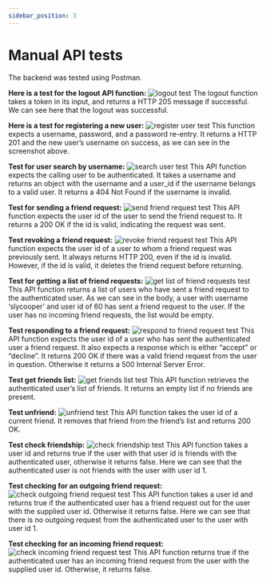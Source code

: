 ```yaml
---
sidebar_position: 3
---
```

# Manual API tests

The backend was tested using Postman.

**Here is a test for the logout API function:**
![logout test](/img/postman-test/logout.png)
The logout function takes a token in its input, and returns a HTTP 205 message if successful. We can see here that the logout was successful.
<br/>

**Here is a test for registering a new user:**
![register user test](/img/postman-test/register.png)
This function expects a username, password, and a password re-entry. It returns a HTTP 201 and the new user’s username on success, as we can see in the screenshot above.
<br/>

**Test for user search by username:**
![search user test](/img/postman-test/findUser.png)
This API function expects the calling user to be authenticated. It takes a username and returns an object with the username and a user_id if the username belongs to a valid user. It returns a 404 Not Found if the username is invalid.
<br/>

**Test for sending a friend request:**
![send friend request test](/img/postman-test/send-request.png)
This API function expects the user id of the user to send the friend request to. It returns a 200 OK if the id is valid, indicating the request was sent.
<br/>

**Test revoking a friend request:**
![revoke friend request test](/img/postman-test/revoke.png)
This API function expects the user id of a user to whom a friend request was previously sent. It always returns HTTP 200, even if the id is invalid. However, if the id is valid, it deletes the friend request before returning.
<br/>

**Test for getting a list of friend requests:**
![get list of friend requests test](/img/postman-test/get-requests.png)
This API function returns a list of users who have sent a friend request to the authenticated user. As we can see in the body, a user with username ‘slycooper’ and user id of 60 has sent a friend request to the user. If the user has no incoming friend requests, the list would be empty.
<br/>

**Test responding to a friend request:**
![respond to friend request test](/img/postman-test/respond-request.png)
This API function expects the user id of a user who has sent the authenticated user a friend request. It also expects a response which is either “accept” or “decline”. It returns 200 OK if there was a valid friend request from the user in question. Otherwise it returns a 500 Internal Server Error. 
<br/>

**Test get friends list:**
![get friends list test](/img/postman-test/get-friends.png)
This API function retrieves the authenticated user’s list of friends. It returns an empty list if no friends are present.
<br/>

**Test unfriend:**
![unfriend test](/img/postman-test/unfriend.png)
This API function takes the user id of a current friend. It removes that friend from the friend’s list and returns 200 OK.
<br/>

**Test check friendship:**
![check friendship test](/img/postman-test/check-friend.png)
This API function takes a user id and returns true if the user with that user id is friends with the authenticated user, otherwise it returns false. Here we can see that the authenticated user is not friends with the user with user id 1.
<br/>

**Test checking for an outgoing friend request:**
![check outgoing friend request test](/img/postman-test/check-outgoing-request.png)
This API function takes a user id and returns true if the authenticated user has a friend request out for the user with the supplied user id. Otherwise it returns false. Here we can see that there is no outgoing request from the authenticated user to the user with user id 1.
<br/>

**Test checking for an incoming friend request:**
![check incoming friend request test](/img/postman-test/check-incoming-request.png)
This API function returns true if the authenticated user has an incoming friend request from the user with the supplied user id. Otherwise, it returns false.
